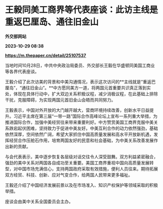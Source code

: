# 王毅同美工商界等代表座谈：此访主线是重返巴厘岛、通往旧金山
**外交部网站**

**2023-10-29 08:38**

**https://m.thepaper.cn/detail/25107537**

当地时间10月28日，中共中央政治局委员、外交部长王毅在华盛顿同美国工商业等各界代表座谈。

王毅介绍了此次访美的背景和中美沟通情况，表示这次访问的**主线就是“重返巴厘岛”，“通往旧金山”。**中方愿同美方一道，将两国元首重要共识真正落到实处，体现在具体行动中，扩大双边关系积极议程，减少消极议程，在此基础上排除干扰，克服障碍，为实现两国元首旧金山会晤而共同努力。

王毅表示，中国对外开放的大门越开越大，营商环境持续改善，创新水平日益提升。习近平主席在第三届“一带一路”国际合作高峰论坛上宣布一系列重大举措，为推进国际合作，加强中美经贸往来带来重要利好。中方赞赏美国工商界克服中美关系跌宕起伏困难，坚持致力于促进中美友好。中美互利合作的动力依然强劲，基础依然深厚，空间依然广阔，希望大家抓住中国高质量发展和高水平开放新机遇，发挥经贸合作压舱石作用，培育两国友好的民意和社会基础，为中美关系改善发展作出新的贡献。

与会代表表示，美中逐步恢复各层级对话交往令人深受鼓舞。双方利益紧密融合，强劲的美中关系对两国各自成功至关重要。美国工商界重视中国向高质量发展转型，对中国市场充满信心，支持两国政府采取有效措施，便利人员往来。期待拓展双方经贸、科技、创新、应对气变合作，给两国人民带来更多福祉。

王毅还介绍了中国经济发展前景以及在市场准入、知识产权保护等领域采取的积极举措。

座谈会由美中关系全国委员会主办。
